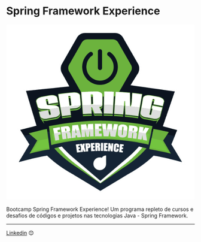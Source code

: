 # Spring Framework Experience

![spring framework experience](img/spring-framework-experience.png)

Bootcamp Spring Framework Experience! Um programa repleto de cursos e desafios de códigos e projetos nas tecnologias Java - Spring Framework. 


---
[Linkedin](https://www.linkedin.com/in/wellitonfernandes/) 😊